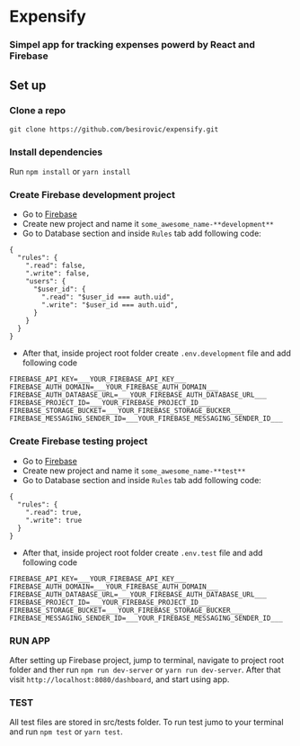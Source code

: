 # Expensify
### Simpel app for tracking expenses powerd by React and Firebase

## Set up

### Clone a repo
```
git clone https://github.com/besirovic/expensify.git
```

### Install dependencies
Run ```npm install``` or ```yarn install```

### Create Firebase development project
* Go to [Firebase](https://firebase.google.com/)
* Create new project and name it ```some_awesome_name-**development**```
* Go to Database section and inside ```Rules``` tab add following code:
```
{
  "rules": {
    ".read": false,
    ".write": false,
    "users": {
      "$user_id": {
        ".read": "$user_id === auth.uid",
        ".write": "$user_id === auth.uid",
      }
    }
  }
}
```
* After that, inside project root folder create ```.env.development``` file and add following code
``` 
FIREBASE_API_KEY=___YOUR_FIREBASE_API_KEY___
FIREBASE_AUTH_DOMAIN=___YOUR_FIREBASE_AUTH_DOMAIN___
FIREBASE_AUTH_DATABASE_URL=___YOUR_FIREBASE_AUTH_DATABASE_URL___
FIREBASE_PROJECT_ID=___YOUR_FIREBASE_PROJECT_ID___
FIREBASE_STORAGE_BUCKET=___YOUR_FIREBASE_STORAGE_BUCKER___
FIREBASE_MESSAGING_SENDER_ID=___YOUR_FIREBASE_MESSAGING_SENDER_ID___
```

### Create Firebase testing project
* Go to [Firebase](https://firebase.google.com/)
* Create new project and name it ```some_awesome_name-**test**```
* Go to Database section and inside ```Rules``` tab add following code:
```
{
  "rules": {
    ".read": true,
    ".write": true
  }
}
```
* After that, inside project root folder create ```.env.test``` file and add following code
``` 
FIREBASE_API_KEY=___YOUR_FIREBASE_API_KEY___
FIREBASE_AUTH_DOMAIN=___YOUR_FIREBASE_AUTH_DOMAIN___
FIREBASE_AUTH_DATABASE_URL=___YOUR_FIREBASE_AUTH_DATABASE_URL___
FIREBASE_PROJECT_ID=___YOUR_FIREBASE_PROJECT_ID___
FIREBASE_STORAGE_BUCKET=___YOUR_FIREBASE_STORAGE_BUCKER___
FIREBASE_MESSAGING_SENDER_ID=___YOUR_FIREBASE_MESSAGING_SENDER_ID___
```

### RUN APP
After setting up Firebase project, jump to terminal, navigate to project root folder and ther run ```npm run dev-server``` or
```yarn run dev-server```. After that visit ```http://localhost:8080/dashboard```, and start using app.

### TEST
All test files are stored in src/tests folder. To run test jumo to your terminal and run ```npm test``` or ```yarn test```.

